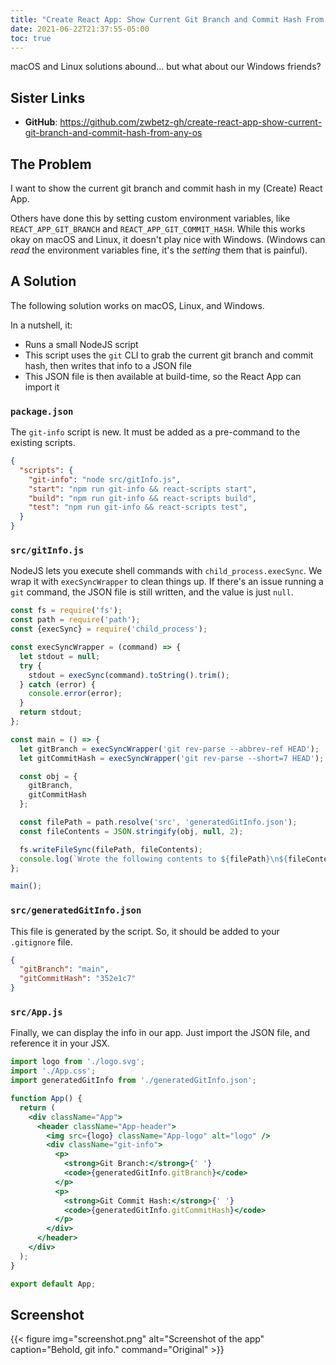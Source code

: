 ```yaml
---
title: "Create React App: Show Current Git Branch and Commit Hash From Any OS"
date: 2021-06-22T21:37:55-05:00
toc: true
---
```


macOS and Linux solutions abound... but what about our Windows friends?

<!--more-->

## Sister Links

- **GitHub**: <https://github.com/zwbetz-gh/create-react-app-show-current-git-branch-and-commit-hash-from-any-os>

## The Problem

I want to show the current git branch and commit hash in my (Create) React App.

Others have done this by setting custom environment variables, like `REACT_APP_GIT_BRANCH` and `REACT_APP_GIT_COMMIT_HASH`. While this works okay on macOS and Linux, it doesn't play nice with Windows. (Windows can _read_ the environment variables fine, it's the _setting_ them that is painful).

## A Solution

The following solution works on macOS, Linux, and Windows.

In a nutshell, it:

- Runs a small NodeJS script
- This script uses the `git` CLI to grab the current git branch and commit hash, then writes that info to a JSON file
- This JSON file is then available at build-time, so the React App can import it

### `package.json`

The `git-info` script is new. It must be added as a pre-command to the existing scripts.

```json
{
  "scripts": {
    "git-info": "node src/gitInfo.js",
    "start": "npm run git-info && react-scripts start",
    "build": "npm run git-info && react-scripts build",
    "test": "npm run git-info && react-scripts test",
  }
}
```

### `src/gitInfo.js`

NodeJS lets you execute shell commands with `child_process.execSync`. We wrap it with `execSyncWrapper` to clean things up. If there's an issue running a `git` command, the JSON file is still written, and the value is just `null`.

```js
const fs = require('fs');
const path = require('path');
const {execSync} = require('child_process');

const execSyncWrapper = (command) => {
  let stdout = null;
  try {
    stdout = execSync(command).toString().trim();
  } catch (error) {
    console.error(error);
  }
  return stdout;
};

const main = () => {
  let gitBranch = execSyncWrapper('git rev-parse --abbrev-ref HEAD');
  let gitCommitHash = execSyncWrapper('git rev-parse --short=7 HEAD');

  const obj = {
    gitBranch,
    gitCommitHash
  };

  const filePath = path.resolve('src', 'generatedGitInfo.json');
  const fileContents = JSON.stringify(obj, null, 2);

  fs.writeFileSync(filePath, fileContents);
  console.log(`Wrote the following contents to ${filePath}\n${fileContents}`);
};

main();
```

### `src/generatedGitInfo.json`

This file is generated by the script. So, it should be added to your `.gitignore` file.

```json
{
  "gitBranch": "main",
  "gitCommitHash": "352e1c7"
}
```

### `src/App.js`

Finally, we can display the info in our app. Just import the JSON file, and reference it in your JSX.

```jsx
import logo from './logo.svg';
import './App.css';
import generatedGitInfo from './generatedGitInfo.json';

function App() {
  return (
    <div className="App">
      <header className="App-header">
        <img src={logo} className="App-logo" alt="logo" />
        <div className="git-info">
          <p>
            <strong>Git Branch:</strong>{' '}
            <code>{generatedGitInfo.gitBranch}</code>
          </p>
          <p>
            <strong>Git Commit Hash:</strong>{' '}
            <code>{generatedGitInfo.gitCommitHash}</code>
          </p>
        </div>
      </header>
    </div>
  );
}

export default App;
```

## Screenshot

{{< figure
img="screenshot.png"
alt="Screenshot of the app"
caption="Behold, git info."
command="Original" >}}

